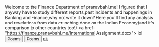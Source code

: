 Welcome to the Finance Department of pranavbahl.me!
I figured that I anyway have to study different reports,past incidents and happenings in Banking and Finance,why not write it down?
Here you'll find any analysis and revelations from data crunching done on the Indian Economy(and it's comparison to other countries too!)
<a href- "https://finance.pranavbahl.me/International Assignment.docx"> lol</a>
 <button onclick="window.location.href = 'https://pranavbahl.me/Poems.html';">Poems</button>
  <button onclick="window.location.href = 'http://finance.pranavbahl.me/International Assignment.docx';">Poems</button>
<a href="http://pranavbahl.me/blah.html">ok</a>
